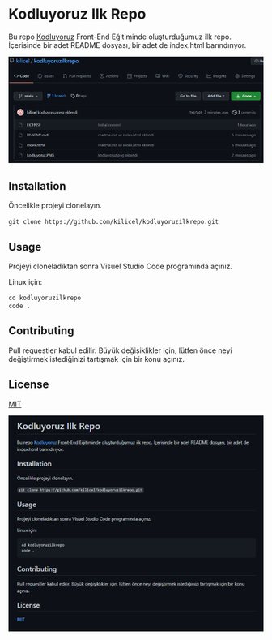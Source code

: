 # Kodluyoruz Ilk Repo
Bu repo [Kodluyoruz](https://www.kodluyoruz.org) Front-End Eğitiminde oluşturduğumuz ilk repo. İçerisinde bir adet README dosyası, bir adet de index.html barındırıyor.

![kodluyoruzilkrepo](https://raw.githubusercontent.com/kilicel/kodluyoruzilkrepo/main/figures/kodluyoruzilkrepo.PNG)

## Installation

Öncelikle projeyi clonelayın.

`git clone https://github.com/kilicel/kodluyoruzilkrepo.git`

## Usage

Projeyi cloneladıktan sonra Visuel Studio Code programında açınız.

Linux için: 
```
cd kodluyoruzilkrepo
code .
```

## Contributing

Pull requestler kabul edilir. Büyük değişiklikler için, lütfen önce neyi değiştirmek istediğinizi tartışmak için bir konu açınız.

## License

[MIT](https://opensource.org/licenses/MIT)

![kodluyoruz](https://raw.githubusercontent.com/kilicel/kodluyoruzilkrepo/main/figures/kodluyoruz.PNG)
